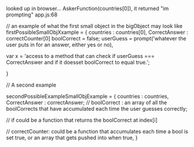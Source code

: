 
looked up in browser...
AskerFunction(countries[0]), it returned "im prompting" app.js:68


// an example of what the first small object in the bigObject may look like
firstPossibleSmallObjXxample = {
countries : countries[0],
CorrectAnswer : correctCounter[0]
boolCorrect = false;
userGuess = prompt('whatever the user puts in for an answer, either yes or no),


var x = 'access to a method that can check if userGuess === CorrectAnswer and if it doesset boolCorrect to equal true.';

}


// A second example 

secondPossibleExampleSmallObjExample = {
countries : countries,
CorrectAnswer : correctAnswer;
//  boolCorrect : an array of all the boolCorrects that have accumulated each time the user guesses correctly;

// if could be a function that returns the boolCorrect at index[i]

// correctCounter: could be a function that accumulates each time a bool is set true, or an array that gets pushed into when true,
}